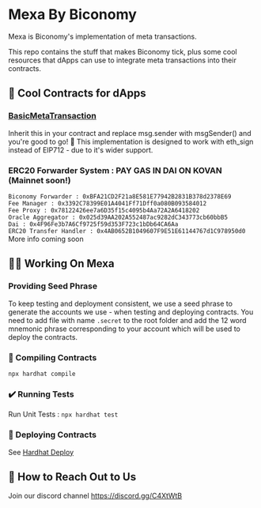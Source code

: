 # Mexa By Biconomy

Mexa is Biconomy's implementation of meta transactions. 

This repo contains the stuff that makes Biconomy tick, plus some cool resources that dApps can use to integrate meta transactions into their contracts.

<h2>🤩 Cool Contracts for dApps</h2>

<h3><a href="https://github.com/bcnmy/mexa/blob/master/contracts/5/BasicMetaTransaction.sol">BasicMetaTransaction</a></h3>
Inherit this in your contract and replace msg.sender with msgSender() and you're good to go! 💪 This implementation is designed to work with eth_sign instead of EIP712 - due to it's wider support.

<h3>ERC20 Forwarder System : PAY GAS IN DAI ON KOVAN (Mainnet soon!)</h3>
<code>Biconomy Forwarder : 0xBFA21CD2F21a8E581E77942B2831B378d2378E69</code><br>
<code>Fee Manager : 0x3392C78399E01A4041Ff71Dff0a080B093584012</code><br>
<code>Fee Proxy : 0x78122426ee7a6D35f15c4095b4Aa72A2A6418202</code><br>
<code>Oracle Aggregator : 0x025d39AA202A552487ac9282dC343773cb60bbB5</code><br>
<code>Dai : 0x4F96Fe3b7A6Cf9725f59d353F723c1bDb64CA6Aa</code><br>
<code>ERC20 Transfer Handler : 0x4AB0652B1049607F9E51E61144767d1C978950d0</code><br>
More info coming soon

<h2>👨‍💻 Working On Mexa</h2>
<h3>Providing Seed Phrase</h3>
To keep testing and deployment consistent, we use a seed phrase to generate the accounts we use - when testing and deploying contracts. You need to add file with name <code>.secret</code> to the root folder and add the 12 word mnemonic phrase corresponding to your account which will be used to deploy the contracts.

 <h3>👷 Compiling Contracts</h3>

<code>npx hardhat compile</code>

<h3>✔️ Running Tests </h3>

Run Unit Tests : 
<code>npx hardhat test</code><br>

<h3>📡 Deploying Contracts</h3>

See <a href="https://hardhat.org/plugins/hardhat-deploy.html"> Hardhat Deploy </a>

<h2>👋 How to Reach Out to Us</h2>

Join our discord channel https://discord.gg/C4XtWtB
